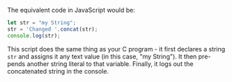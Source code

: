 The equivalent code in JavaScript would be:

```javascript
let str = "my String";
str = 'Changed '.concat(str);
console.log(str);
```
This script does the same thing as your C program - it first declares a string `str` and assigns it any text value (in this case, "my String"). It then pre-pends another string literal to that variable. Finally, it logs out the concatenated string in the console.
